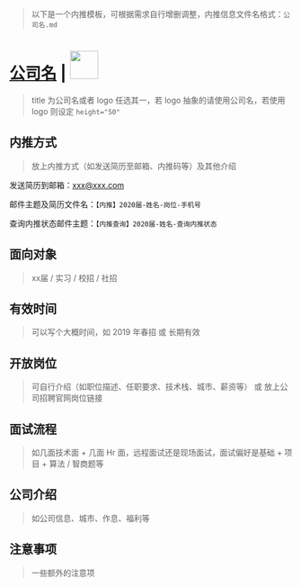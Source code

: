 > 以下是一个内推模板，可根据需求自行增删调整，内推信息文件名格式：`公司名.md`

# [公司名](https://www.公司招聘官网.com) | <a href="https://www.公司招聘官网.com"><img src="images/公司-logo.png" height="50"></a>

> title 为公司名或者 logo 任选其一，若 logo 抽象的请使用公司名，若使用 logo 则设定 `height="50"`

## 内推方式

> 放上内推方式（如发送简历至邮箱、内推码等）及其他介绍

发送简历到邮箱：<xxx@xxx.com>

邮件主题及简历文件名：`【内推】2020届-姓名-岗位-手机号`

查询内推状态邮件主题：`【内推查询】2020届-姓名-查询内推状态`

## 面向对象

> xx届 / 实习 / 校招 / 社招

## 有效时间

> 可以写个大概时间，如 2019 年春招 或 长期有效

## 开放岗位

> 可自行介绍（如职位描述、任职要求、技术栈、城市、薪资等） 或 放上公司招聘官网岗位链接

## 面试流程

> 如几面技术面 + 几面 Hr 面，远程面试还是现场面试，面试偏好是基础 + 项目 + 算法 / 智商题等

## 公司介绍

> 如公司信息、城市、作息、福利等

## 注意事项

> 一些额外的注意项